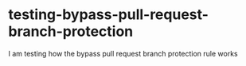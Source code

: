 # testing-bypass-pull-request-branch-protection
I am testing how the bypass pull request branch protection rule works




